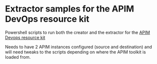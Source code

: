 # Extractor samples for the APIM DevOps resource kit

Powershell scripts to run both the creator and the extractor for the [APIM Devops resource kit](https://github.com/Azure/azure-api-management-devops-resource-kit) 

Needs to have 2 APIM instances configured (source and destination) and will need tweaks to the scripts depending on where the APIM toolkit is loaded from.

